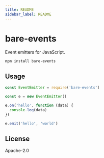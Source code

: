 ```yaml
---
title: README
sidebar_label: README
---
```

# bare-events

Event emitters for JavaScript.

```
npm install bare-events
```

## Usage

```js
const EventEmitter = require('bare-events')

const e = new EventEmitter()

e.on('hello', function (data) {
  console.log(data)
})

e.emit('hello', 'world')
```

## License

Apache-2.0


